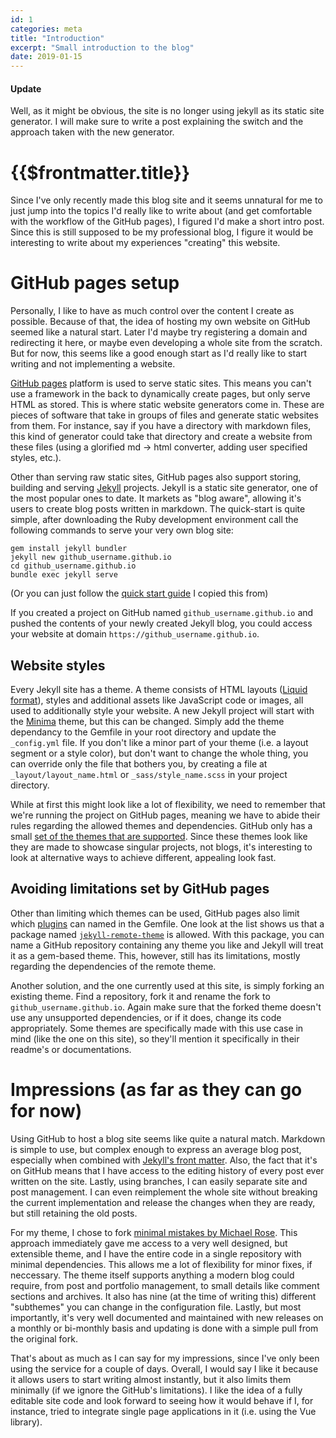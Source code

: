 ```yaml
---
id: 1
categories: meta
title: "Introduction"
excerpt: "Small introduction to the blog"
date: 2019-01-15
---
```


#### Update

Well, as it might be obvious, the site is no longer using jekyll as its static
site generator. I will make sure to write a post explaining the switch and the
approach taken with the new generator.

# {{$frontmatter.title}}

Since I've only recently made this blog site and it seems unnatural for me to
just jump into the topics I'd really like to write about (and get comfortable
with the workflow of the GitHub pages), I figured I'd make a short intro post.
Since this is still supposed to be my professional blog, I figure it would be
interesting to write about my experiences "creating" this website.

# GitHub pages setup

Personally, I like to have as much control over the content I create as
possible. Because of that, the idea of hosting my own website on GitHub seemed
like a natural start. Later I'd maybe try registering a domain and redirecting
it here, or maybe even developing a whole site from the scratch. But for now,
this seems like a good enough start as I'd really like to start writing and not
implementing a website.

[GitHub pages](https://pages.github.com/) platform is used to serve static
sites. This means you can't use a framework in the back to dynamically create
pages, but only serve HTML as stored. This is where static website generators
come in. These are pieces of software that take in groups of files and generate
static websites from them. For instance, say if you have a directory with
markdown files, this kind of generator could take that directory and create a
website from these files (using a glorified md -> html converter, adding user
specified styles, etc.).

Other than serving raw static sites, GitHub pages also support storing,
building and serving [Jekyll](https://jekyllrb.com/) projects. Jekyll is a
static site generator, one of the most popular ones to date. It markets as
"blog aware", allowing it's users to create blog posts written in markdown. The
quick-start is quite simple, after downloading the Ruby development environment
call the following commands to serve your very own blog site:

```
gem install jekyll bundler
jekyll new github_username.github.io
cd github_username.github.io
bundle exec jekyll serve
```

(Or you can just follow the [quick start guide](https://jekyllrb.com/docs/) I
copied this from)

If you created a project on GitHub named `github_username.github.io` and pushed
the contents of your newly created Jekyll blog, you could access your website
at domain `https://github_username.github.io`.

## Website styles

Every Jekyll site has a theme. A theme consists of HTML layouts ([Liquid
format](https://shopify.github.io/liquid/)), styles and additional assets like
JavaScript code or images, all used to additionally style your website. A new
Jekyll project will start with the [Minima](https://github.com/jekyll/minima)
theme, but this can be changed. Simply add the theme dependancy to the Gemfile
in your root directory and update the `_config.yml` file. If you don't like a
minor part of your theme (i.e. a layout segment or a style color), but don't
want to change the whole thing, you can override only the file that bothers
you, by creating a file at `_layout/layout_name.html` or
`_sass/style_name.scss` in your project directory.

While at first this might look like a lot of flexibility, we need to remember
that we're running the project on GitHub pages, meaning we have to abide their
rules regarding the allowed themes and dependencies. GitHub only has a small
[set of the themes that are supported](https://pages.github.com/themes/). Since
these themes look like they are made to showcase singular projects, not blogs,
it's interesting to look at alternative ways to achieve different, appealing
look fast.

## Avoiding limitations set by GitHub pages

Other than limiting which themes can be used, GitHub pages also limit which
[plugins](https://pages.github.com/versions/) can named in the Gemfile. One
look at the list shows us that a package named
[`jekyll-remote-theme`](https://github.com/benbalter/jekyll-remote-theme) is
allowed. With this package, you can name a GitHub repository containing any
theme you like and Jekyll will treat it as a gem-based theme. This, however,
still has its limitations, mostly regarding the dependencies of the remote
theme.

Another solution, and the one currently used at this site, is simply forking
an existing theme. Find a repository, fork it and rename the fork to
`github_username.github.io`. Again make sure that the forked theme doesn't use
any unsupported dependencies, or if it does, change its code appropriately.
Some themes are specifically made with this use case in mind (like the one on
this site), so they'll mention it specifically in their readme's or
documentations.

# Impressions (as far as they can go for now)

Using GitHub to host a blog site seems like quite a natural match. Markdown is
simple to use, but complex enough to express an average blog post, especially
when combined with
[Jekyll's front matter](https://jekyllrb.com/docs/front-matter/). Also, the
fact that it's on GitHub means that I have access to the editing history of
every post ever written on the site. Lastly, using branches, I can easily
separate site and post management. I can even reimplement the whole site
without breaking the current implementation and release the changes when they
are ready, but still retaining the old posts.

For my theme, I chose to fork [minimal mistakes by Michael
Rose](https://github.com/mmistakes/minimal-mistakes). This approach
immediately gave me access to a very well designed, but extensible theme, and
I have the entire code in a single repository with minimal dependencies. This
allows me a lot of flexibility for minor fixes, if neccessary. The theme itself
supports anything a modern blog could require, from post and portfolio
management, to small details like comment sections and archives. It also has
nine (at the time of writing this) different "subthemes" you can change in the
configuration file. Lastly, but most importantly, it's very well documented
and maintained with new releases on a monthly or bi-monthly basis and updating
is done with a simple pull from the original fork.

That's about as much as I can say for my impressions, since I've only been
using the service for a couple of days. Overall, I would say I like it because
it allows users to start writing almost instantly, but it also limits them
minimally (if we ignore the GitHub's limitations). I like the idea of a fully
editable site code and look forward to seeing how it would behave if I, for
instance, tried to integrate single page applications in it (i.e. using the Vue
library).

<disqus />
